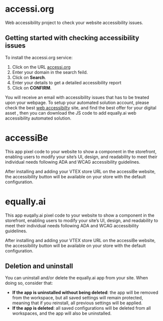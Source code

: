 # accessi.org
Web accessibility project to check your website accessibility issues.


## Getting started with checking accessibility issues

To install the accessi.org service:

1. Click on the URL [accessi.org](accessi.org)
2. Enter your domain in the search feild.
3. Click on **Search**.
4. Enter your details to get a detailed accessibility report
5. Click on **CONFIRM**.


You will receive an email with accessibility issues that has to be treated upon your webpage.
To setup your automated solution account, please check the best [web accessibilty](https://bestwebsiteaccessibility.com/) site, and find the best offer for your digital asset , then you can download the JS code to add equally.ai web accessibility automated solution. 



# accessiBe

This app pixel code to your website to show a component in the storefront, enabling users to modify your site’s UI, design, and readability to meet their individual needs following ADA and WCAG accessibility guidelines.

After installing and adding your VTEX store URL on the accessiBe website, the accessibility button will be available on your store with the default configuration.

# equally.ai

This app euqally.ai pixel code to your website to show a component in the storefront, enabling users to modify your site’s UI, design, and readability to meet their individual needs following ADA and WCAG accessibility guidelines.

After installing and adding your VTEX store URL on the accessiBe website, the accessibility button will be available on your store with the default configuration.


## Deletion and uninstall

You can uninstall and/or delete the equally.ai app from your site. When doing so, consider that:

- **If the app is uninstalled without being deleted**: the app will be removed from the workspace, but all saved settings will remain protected, meaning that if you reinstall, all previous settings will be applied.
- **If the app is deleted**: all saved configurations will be deleted from all workspaces, and the app will also be uninstalled.




